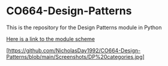 # CO664-Design-Patterns

This is the repository for the Design Patterns module in Python

[Here is a link to the module scheme](https://github.com/NicholasDay1992/CO664-Design-Patterns/wiki/Module-Scheme) 

[https://github.com/NicholasDay1992/CO664-Design-Patterns/blob/main/Screenshots/DP%20categories.jpg]
